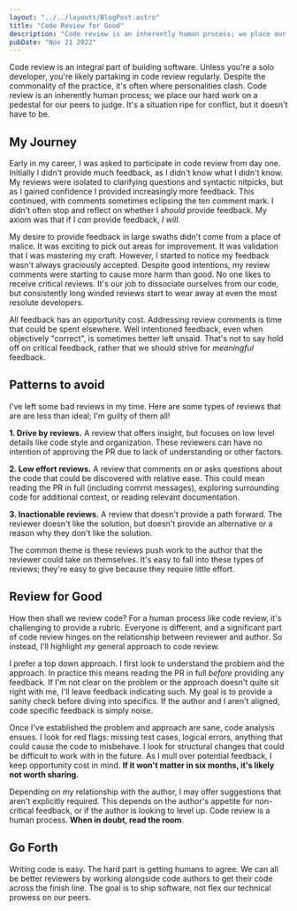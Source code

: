 ```yaml
---
layout: "../../layouts/BlogPost.astro"
title: "Code Review for Good"
description: "Code review is an inherently human process; we place our hard work on a pedestal for our peers to judge. It's ripe for conflict, but it doesn't have to be."
pubDate: "Nov 21 2022"
---
```


Code review is an integral part of building software. Unless you're a solo developer, you're likely partaking in code review regularly. Despite the commonality of the practice, it's often where personalities clash. Code review is an inherently human process; we place our hard work on a pedestal for our peers to judge. It's a situation ripe for conflict, but it doesn't have to be.

## My Journey

Early in my career, I was asked to participate in code review from day one. Initially I didn't provide much feedback, as I didn't know what I didn't know. My reviews were isolated to clarifying questions and syntactic nitpicks, but as I gained confidence I provided increasingly more feedback. This continued, with comments sometimes eclipsing the ten comment mark. I didn't often stop and reflect on whether I _should_ provide feedback. My axiom was that if I _can_ provide feedback, _I will_.

My desire to provide feedback in large swaths didn't come from a place of malice. It was exciting to pick out areas for improvement. It was validation that I was mastering my craft. However, I started to notice my feedback wasn't always graciously accepted. Despite good intentions, my review comments were starting to cause more harm than good. No one likes to receive critical reviews. It's our job to dissociate ourselves from our code, but consistently long winded reviews start to wear away at even the most resolute developers.

All feedback has an opportunity cost. Addressing review comments is time that could be spent elsewhere. Well intentioned feedback, even when objectively "correct", is sometimes better left unsaid. That's not to say hold off on critical feedback, rather that we should strive for _meaningful_ feedback.

## Patterns to avoid

I've left some bad reviews in my time. Here are some types of reviews that are are less than ideal; I'm guilty of them all!

**1. Drive by reviews.** A review that offers insight, but focuses on low level details like code style and organization. These reviewers can have no intention of approving the PR due to lack of understanding or other factors.

**2. Low effort reviews.** A review that comments on or asks questions about the code that could be discovered with relative ease. This could mean reading the PR in full (including commit messages), exploring surrounding code for additional context, or reading relevant documentation.

**3. Inactionable reviews.** A review that doesn't provide a path forward. The reviewer doesn't like the solution, but doesn't provide an alternative or a reason why they don't like the solution.

The common theme is these reviews push work to the author that the reviewer could take on themselves. It's easy to fall into these types of reviews; they're easy to give because they require little effort.

## Review for Good

How then shall we review code? For a human process like code review, it's challenging to provide a rubric. Everyone is different, and a significant part of code review hinges on the relationship between reviewer and author. So instead, I'll highlight _my_ general approach to code review.

I prefer a top down approach. I first look to understand the problem and the approach. In practice this means reading the PR in full _before_ providing any feedback. If I'm not clear on the problem or the approach doesn't quite sit right with me, I'll leave feedback indicating such. My goal is to provide a sanity check before diving into specifics. If the author and I aren't aligned, code specific feedback is simply noise.

Once I've established the problem and approach are sane, code analysis ensues. I look for red flags: missing test cases, logical errors, anything that could cause the code to misbehave. I look for structural changes that could be difficult to work with in the future. As I mull over potential feedback, I keep opportunity cost in mind. **If it won't matter in six months, it's likely not worth sharing.**

Depending on my relationship with the author, I may offer suggestions that aren't explicitly required. This depends on the author's appetite for non-critical feedback, or if the author is looking to level up. Code review is a human process. **When in doubt, read the room**.

## Go Forth

Writing code is easy. The hard part is getting humans to agree. We can all be better reviewers by working alongside code authors to get their code across the finish line. The goal is to ship software, not flex our technical prowess on our peers.
